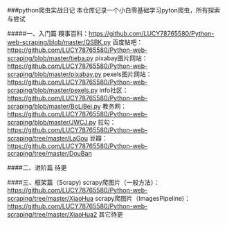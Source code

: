 ###python爬虫实战日记
本仓库记录一个小白零基础学习pyton爬虫，所有探索与尝试

#####一、入门篇
糗事百科：https://github.com/LUCY78765580/Python-web-scraping/blob/master/QSBK.py
百度帖吧：https://github.com/LUCY78765580/Python-web-scraping/blob/master/tieba.py
pixabay图片网站：https://github.com/LUCY78765580/Python-web-scraping/blob/master/pixabay.py
pexels图片网站：https://github.com/LUCY78765580/Python-web-scraping/blob/master/pexels.py
info社区：https://github.com/LUCY78765580/Python-web-scraping/blob/master/BoLiBei.py
教务网：https://github.com/LUCY78765580/Python-web-scraping/blob/master/JWCJ.py
拉勾：https://github.com/LUCY78765580/Python-web-scraping/tree/master/LaGou
豆瓣：https://github.com/LUCY78765580/Python-web-scraping/tree/master/DouBan

####二、进阶篇
待更

####三、框架篇（Scrapy)
scrapy爬图片（一般方法）：https://github.com/LUCY78765580/Python-web-scraping/tree/master/XiaoHua
scrapy爬图片（ImagesPipeline)：https://github.com/LUCY78765580/Python-web-scraping/tree/master/XiaoHua2
其它待更

